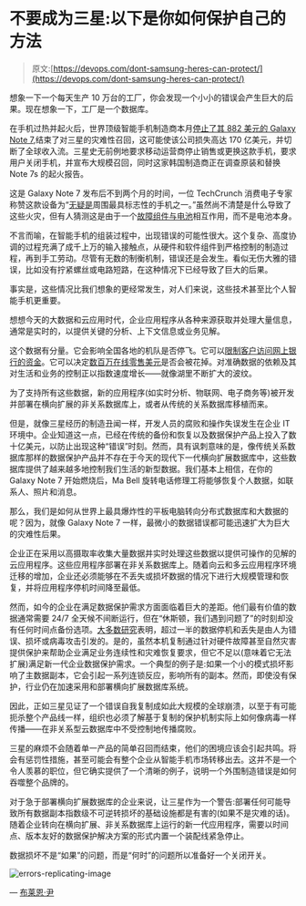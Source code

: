 # 不要成为三星:以下是你如何保护自己的方法

> 原文:[https://devops.com/dont-samsung-heres-can-protect/](https://devops.com/dont-samsung-heres-can-protect/)

想象一下一个每天生产 10 万台的工厂，你会发现一个小小的错误会产生巨大的后果。现在想象一下，工厂是一个数据库。

在手机过热并起火后，世界顶级智能手机制造商本月[停止了其 882 美元的 Galaxy Note 7](https://techcrunch.com/2016/10/11/samsung-kills-the-galaxy-note-7-for-good/),结束了对三星的灾难性召回，这可能使该公司损失高达 170 亿美元，并切断了全球收入流。三星史无前例地要求移动运营商停止销售或更换这款手机，要求用户关闭手机，并宣布大规模召回，同时这家韩国制造商正在调查原装和替换 Note 7s 的起火报告。

这是 Galaxy Note 7 发布后不到两个月的时间，一位 TechCrunch 消费电子专家称赞这款设备为“[无疑是](https://techcrunch.com/2016/08/16/samsung-galaxy-note-7-review/)周围最具标志性的手机之一。”虽然尚不清楚是什么导致了这些火灾，但有人猜测这是由于一个[故障组件与电池](https://techcrunch.com/2016/10/11/requiem-for-a-phablet/)相互作用，而不是电池本身。

不言而喻，在智能手机的组装过程中，出现错误的可能性很大。这个复杂、高度协调的过程充满了成千上万的输入接触点，从硬件和软件组件到严格控制的制造过程，再到手工劳动。尽管有无数的制衡机制，错误还是会发生。看似无伤大雅的错误，比如没有拧紧螺丝或电路短路，在这种情况下已经导致了巨大的后果。

事实是，这些情况比我们想象的更经常发生，对人们来说，这些技术甚至比个人智能手机更重要。

想想今天的大数据和云应用时代，企业应用程序从各种来源获取并处理大量信息，通常是实时的，以提供关键的分析、上下文信息或业务见解。

这个数据有分量。它会影响全国各地的机队是否停飞。它可以[限制客户访问网上银行的资金](https://techcrunch.com/2016/06/08/lending-clubs-site-goes-down/)。它可以决定[数百万在线零售美元](https://techcrunch.com/2016/06/02/its-not-just-you-amazon-search-is-down/)是否会被花掉。对准确数据的依赖及其对生活和业务的控制正以指数速度增长——就像湖里不断扩大的波纹。

为了支持所有这些数据，新的应用程序(如实时分析、物联网、电子商务等)被开发并部署在横向扩展的非关系数据库上，或者从传统的关系数据库移植而来。

但是，就像三星经历的制造丑闻一样，开发人员的腐败和操作失误发生在企业 IT 环境中。企业知道这一点，已经在传统的备份和恢复以及数据保护产品上投入了数十亿美元，以防止出现这种“错误”时刻。然而，具有讽刺意味的是，像传统关系数据库那样的数据保护产品并不存在于今天的现代下一代横向扩展数据库中，这些数据库提供了越来越多地控制我们生活的新型数据。我们基本上相信，在你的 Galaxy Note 7 开始燃烧后，Ma Bell 旋转电话修理工将能够恢复个人数据，如联系人、照片和消息。

那么，我们是如何从世界上最具爆炸性的平板电脑转向分布式数据库和大数据的呢？因为，就像 Galaxy Note 7 一样，最微小的数据错误都可能迅速扩大为巨大的灾难性后果。

企业正在采用以高摄取率收集大量数据并实时处理这些数据以提供可操作的见解的云应用程序。这些应用程序部署在非关系数据库上。随着向云和多云应用程序环境迁移的增加，企业还必须能够在不丢失或损坏数据的情况下进行大规模管理和恢复，并将应用程序停机时间降至最低。

然而，如今的企业在满足数据保护需求方面面临着巨大的差距。他们最有价值的数据通常需要 24/7 全天候不间断运行，但在“休斯顿，我们遇到问题了”的时刻却没有任何时间点备份选项。[大多数研究](http://www.techweekeurope.co.uk/security/authentification/human-error-data-losses-177634)表明，超过一半的数据停机和丢失是由人为错误、损坏或病毒攻击引发的。是的，虽然本机复制通过针对硬件故障甚至自然灾害提供保护来帮助企业满足业务连续性和灾难恢复要求，但它不足以(意味着它无法扩展)满足新一代企业数据保护需求。一个典型的例子是:如果一个小的模式损坏影响了主数据副本，它会引起一系列连锁反应，影响所有的副本。然而，即使没有保护，行业仍在加速采用和部署横向扩展数据库系统。

因此，正如三星见证了一个错误自我复制成如此大规模的全球崩溃，以至于有可能扼杀整个产品线一样，组织也必须了解基于复制的保护机制实际上如何像病毒一样传播——在非关系型云数据库中不受控制地传播腐败。

三星的麻烦不会随着单一产品的简单召回而结束，他们的困境应该会引起共鸣。将会有惩罚性措施，甚至可能会有整个企业从智能手机市场转移出去。这并不是一个令人羡慕的职位，但它确实提供了一个清晰的例子，说明一个外围制造错误是如何吞噬整个品牌的。

对于急于部署横向扩展数据库的企业来说，让三星作为一个警告:部署任何可能导致所有数据副本指数级不可逆转损坏的基础设施都是有害的(如果不是灾难的话)。随着企业转向在横向扩展、非关系数据库上运行的新一代应用程序，需要以时间点、版本友好的数据保护解决方案的形式内置一个装配线紧急停止。

数据损坏不是“如果”的问题，而是“何时”的问题所以准备好一个关闭开关。

![errors-replicating-image](../Images/e257c379554eb0756a0558667760bcd6.png)

— [布莱恩·尹](https://devops.com/author/brian-yin/)